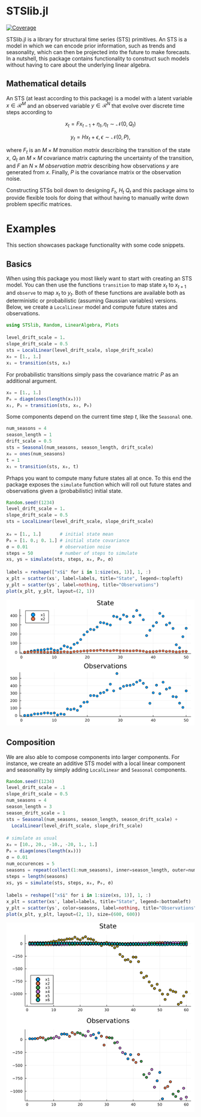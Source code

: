 # STSlib.jl

[![Coverage](https://codecov.io/gh/SebastianCallh/STSlib.jl/branch/master/graph/badge.svg)](https://codecov.io/gh/SebastianCallh/STSlib.jl)

STSlib.jl is a library for structural time series (STS) primitives.
An STS is a model in which we can encode prior information,
such as trends and seasonality, which can then be projected into the future to make forecasts.
In a nutshell, this package contains functionality 
to construct such models without having to care about the underlying linear algebra.


## Mathematical details
An STS (at least according to this package) is a model with a latent variable $x \in \mathcal{R}^M$ and an observed variable $y \in \mathcal{R}^N$ that evolve over discrete time steps according to 

$$
x_{t} = Fx_{t-1} + \eta_t, \eta_t \sim \mathcal{N}(0, Q_t)
$$

$$
y_{t} = Hx_{t} + \epsilon, \epsilon \sim \mathcal{N}(0, P),
$$

where $F_t$ is an $M \times M$ *transition matrix* describing the transition of the state $x$,
$Q_t$ an $M \times M$ covariance matrix capturing the uncertainty of the transition, 
and $F$ an $N \times M$ *observation matrix* describing how observations $y$ are generated from $x$.
Finally, $P$ is the covariance matrix or the observation noise.

Constructing STSs boil down to designing $F_t$, $H_t$ $Q_t$ and this package aims to provide flexible tools for doing that without having to manually write down problem specific matrices.

# Examples
This section showcases package functionality with some code snippets.

## Basics

When using this package you most likely want to start with creating an STS model. You can then use the functions `transition` to map state $x_t$ to $x_{t+1}$ and `observe` to map $x_t$ to $y_t$.
Both of these functions are available both as deterministic or probabilistic (assuming Gaussian variables) versions.
Below, we create a `LocalLinear` model and compute future states and observations.

```julia
using STSlib, Random, LinearAlgebra, Plots

level_drift_scale = 1.
slope_drift_scale = 0.5
sts = LocalLinear(level_drift_scale, slope_drift_scale)
x₀ = [1., 1.]
x₁ = transition(sts, x₀)
```

For probabilistic transitions simply pass the covariance matric $P$ as an additional argument.

```julia
x₀ = [1., 1.]
P₀ = diagm(ones(length(x₀)))
x₁, P₁ = transition(sts, x₀, P₀)
```

Some components depend on the current time step $t$, like the `Seasonal` one.

```julia
num_seasons = 4
season_length = 1
drift_scale = 0.5
sts = Seasonal(num_seasons, season_length, drift_scale)
x₀ = ones(num_seasons)
t = 1
x₁ = transition(sts, x₀, t)
```

Prhaps you want to compute many future states all at once. 
To this end the package exposes the `simulate` function which will roll out future states and observations given a (probabilistic) initial state.

```julia
Random.seed!(1234)
level_drift_scale = 1.
slope_drift_scale = 0.5
sts = LocalLinear(level_drift_scale, slope_drift_scale)

x₀ = [1., 1.]       # initial state mean
P₀ = [1. 0.; 0. 1.] # initial state covariance
σ = 0.01            # observation noise
steps = 50          # number of steps to simulate
xs, ys = simulate(sts, steps, x₀, P₀, σ)

labels = reshape(["x$i" for i in 1:size(xs, 1)], 1, :)
x_plt = scatter(xs', label=labels, title="State", legend=:topleft)
y_plt = scatter(ys', label=nothing, title="Observations")
plot(x_plt, y_plt, layout=(2, 1))
```

![loclin](figures/loclin.png)

## Composition
We are also able to compose components into larger components.
For instance, we create an additive STS model with a local linear component and seasonality by simply adding `LocalLinear` and `Seasonal` components.

```julia
Random.seed!(1234)
level_drift_scale = .1
slope_drift_scale = 0.5
num_seasons = 4
season_length = 3
season_drift_scale = 1
sts = Seasonal(num_seasons, season_length, season_drift_scale) +
  LocalLinear(level_drift_scale, slope_drift_scale)

# simulate as usual
x₀ = [10., 20., -10., -20, 1., 1.]
P₀ = diagm(ones(length(x₀)))
σ = 0.01
num_occurences = 5
seasons = repeat(collect(1:num_seasons), inner=season_length, outer=num_occurences)
steps = length(seasons)
xs, ys = simulate(sts, steps, x₀, P₀, σ)

labels = reshape(["x$i" for i in 1:size(xs, 1)], 1, :)
x_plt = scatter(xs', label=labels, title="State", legend=:bottomleft)
y_plt = scatter(ys', color=seasons, label=nothing, title="Observations")
plot(x_plt, y_plt, layout=(2, 1), size=(600, 600))
```

![loclin_seasonal](figures/loclin_seasonal.png)

